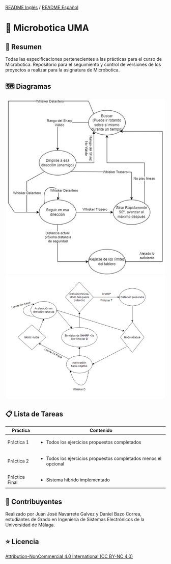 [README Inglés](https://github.com/JeyJeysp/Microbotics_UMA/blob/main/README.md) / [README Español](https://github.com/JeyJeysp/Microbotics_UMA/blob/main/README_SP.md)
# 🤖 Microbotica UMA

## 📄 Resumen
Todas las especificaciones pertenecientes a las prácticas para el curso de Microbotica.
Repositorio para el seguimiento y control de versiones de los proyectos a realizar para la asignatura de Microbotica.

## 🗺 Diagramas

<p align="center">
  <img src="https://github.com/JeyJeysp/Microbotics_UMA/blob/main/Diagramas/Diagrama%201.jpg" width="500" />
  <img src="https://github.com/JeyJeysp/Microbotics_UMA/blob/main/Diagramas/Diagrama%202.PNG" width="500" /> 
</p>

## 📋 Lista de Tareas

Práctica|Contenido
---|---
Práctica 1 | <ul><li>Todos los ejercicios propuestos completados</ul>
Práctica 2 | <ul><li>Todos los ejercicios propuestos completados menos el opcional</ul>
Práctica Final | <ul><li>Sistema hibrido implementado</ul> 

## 👤 Contribuyentes 
Realizado por Juan José Navarrete Galvez y Daniel Bazo Correa, estudiantes de Grado en Ingeniería de Sistemas Electrónicos de la Universidad de Málaga.

## ⭐️ Licencia
[Attribution-NonCommercial 4.0 International (CC BY-NC 4.0)](https://creativecommons.org/licenses/by-nc/4.0/)
